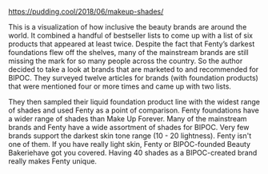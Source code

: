 https://pudding.cool/2018/06/makeup-shades/ 

This is a visualization of how inclusive the beauty brands are around the world. It combined a handful of bestseller lists to come up with a list of six products that appeared at least twice. Despite the fact that Fenty’s darkest foundations flew off the shelves, many of the mainstream brands are still missing the mark for so many people across the country. So the author decided to take a look at brands that are marketed to and recommended for BIPOC. They surveyed twelve articles for brands (with foundation products) that were mentioned four or more times and came up with two lists.

They then sampled their liquid foundation product line with the widest range of shades and used Fenty as a point of comparison. Fenty foundations have a wider range of shades than Make Up Forever. Many of the mainstream brands and Fenty have a wide assortment of shades for BIPOC. Very few brands support the darkest skin tone range (10 - 20 lightness). Fenty isn't one of them. If you have really light skin, Fenty or BIPOC-founded Beauty Bakeriehave got you covered. Having 40 shades as a BIPOC-created brand really makes Fenty unique.

